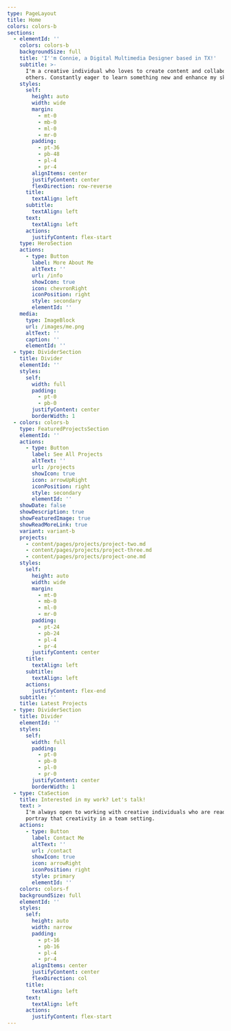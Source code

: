 ```yaml
---
type: PageLayout
title: Home
colors: colors-b
sections:
  - elementId: ''
    colors: colors-b
    backgroundSize: full
    title: 'I''m Connie, a Digital Multimedia Designer based in TX!'
    subtitle: >-
      I'm a creative individual who loves to create content and collaborate with
      others. Constantly eager to learn something new and enhance my skillset.
    styles:
      self:
        height: auto
        width: wide
        margin:
          - mt-0
          - mb-0
          - ml-0
          - mr-0
        padding:
          - pt-36
          - pb-48
          - pl-4
          - pr-4
        alignItems: center
        justifyContent: center
        flexDirection: row-reverse
      title:
        textAlign: left
      subtitle:
        textAlign: left
      text:
        textAlign: left
      actions:
        justifyContent: flex-start
    type: HeroSection
    actions:
      - type: Button
        label: More About Me
        altText: ''
        url: /info
        showIcon: true
        icon: chevronRight
        iconPosition: right
        style: secondary
        elementId: ''
    media:
      type: ImageBlock
      url: /images/me.png
      altText: ''
      caption: ''
      elementId: ''
  - type: DividerSection
    title: Divider
    elementId: ''
    styles:
      self:
        width: full
        padding:
          - pt-0
          - pb-0
        justifyContent: center
        borderWidth: 1
  - colors: colors-b
    type: FeaturedProjectsSection
    elementId: ''
    actions:
      - type: Button
        label: See All Projects
        altText: ''
        url: /projects
        showIcon: true
        icon: arrowUpRight
        iconPosition: right
        style: secondary
        elementId: ''
    showDate: false
    showDescription: true
    showFeaturedImage: true
    showReadMoreLink: true
    variant: variant-b
    projects:
      - content/pages/projects/project-two.md
      - content/pages/projects/project-three.md
      - content/pages/projects/project-one.md
    styles:
      self:
        height: auto
        width: wide
        margin:
          - mt-0
          - mb-0
          - ml-0
          - mr-0
        padding:
          - pt-24
          - pb-24
          - pl-4
          - pr-4
        justifyContent: center
      title:
        textAlign: left
      subtitle:
        textAlign: left
      actions:
        justifyContent: flex-end
    subtitle: ''
    title: Latest Projects
  - type: DividerSection
    title: Divider
    elementId: ''
    styles:
      self:
        width: full
        padding:
          - pt-0
          - pb-0
          - pl-0
          - pr-0
        justifyContent: center
        borderWidth: 1
  - type: CtaSection
    title: Interested in my work? Let's talk!
    text: >
      I'm always open to working with creative individuals who are ready to
      portray that creativity in a team setting.
    actions:
      - type: Button
        label: Contact Me
        altText: ''
        url: /contact
        showIcon: true
        icon: arrowRight
        iconPosition: right
        style: primary
        elementId: ''
    colors: colors-f
    backgroundSize: full
    elementId: ''
    styles:
      self:
        height: auto
        width: narrow
        padding:
          - pt-16
          - pb-16
          - pl-4
          - pr-4
        alignItems: center
        justifyContent: center
        flexDirection: col
      title:
        textAlign: left
      text:
        textAlign: left
      actions:
        justifyContent: flex-start
---
```

